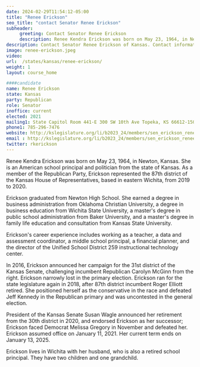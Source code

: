 ```yaml
---
date: 2024-02-29T11:54:12-05:00
title: "Renee Erickson"
seo_title: "contact Senator Renee Erickson"
subheader:
     greeting: Contact Senator Renee Erickson
     description: Renee Kendra Erickson was born on May 23, 1964, in Newton, Kansas. She is an American school principal and politician from the state of Kansas. As a member of the Republican Party, Erickson represented the 87th district of the Kansas House of Representatives, based in eastern Wichita, from 2019 to 2020.
description: Contact Senator Renee Erickson of Kansas. Contact information for Renee Erickson includes email address, phone number, and mailing address.
image: renee-erickson.jpeg
video:
url:  /states/kansas/renee-erickson/
weight: 1
layout: course_home

####candidate
name: Renee Erickson
state: Kansas
party: Republican
role: Senator
inoffice: current
elected: 2021
mailing1: State Capitol Room 441-E 300 SW 10th Ave Topeka, KS 66612-1504
phone1: 785-296-7476
website: http://kslegislature.org/li/b2023_24/members/sen_erickson_renee_1/
email : http://kslegislature.org/li/b2023_24/members/sen_erickson_renee_1/
twitter: rkerickson
---
```


Renee Kendra Erickson was born on May 23, 1964, in Newton, Kansas. She is an American school principal and politician from the state of Kansas. As a member of the Republican Party, Erickson represented the 87th district of the Kansas House of Representatives, based in eastern Wichita, from 2019 to 2020.

Erickson graduated from Newton High School. She earned a degree in business administration from Oklahoma Christian University, a degree in business education from Wichita State University, a master's degree in public school administration from Baker University, and a master's degree in family life education and consultation from Kansas State University.

Erickson's career experience includes working as a teacher, a data and assessment coordinator, a middle school principal, a financial planner, and the director of the Unified School District 259 instructional technology center.

In 2016, Erickson announced her campaign for the 31st district of the Kansas Senate, challenging incumbent Republican Carolyn McGinn from the right. Erickson narrowly lost in the primary election. Erickson ran for the state legislature again in 2018, after 87th district incumbent Roger Elliott retired. She positioned herself as the conservative in the race and defeated Jeff Kennedy in the Republican primary and was uncontested in the general election.

President of the Kansas Senate Susan Wagle announced her retirement from the 30th district in 2020, and endorsed Erickson as her successor; Erickson faced Democrat Melissa Gregory in November and defeated her. Erickson assumed office on January 11, 2021. Her current term ends on January 13, 2025.

Erickson lives in Wichita with her husband, who is also a retired school principal. They have two children and one grandchild.
